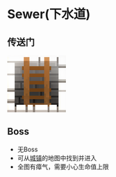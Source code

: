 # Sewer(下水道)

## 传送门

![](assetes/locations/Sewer_Ladder.png)

## Boss

- 无Boss
- 可从[城镇](?file=008-地点/005-城镇 "城镇")的地图中找到并进入
- 全图有瘴气，需要小心生命值上限